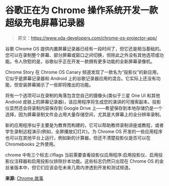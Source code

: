 # 谷歌正在为 Chrome 操作系统开发一款超级充电屏幕记录器

> 原文：<https://www.xda-developers.com/chrome-os-projector-app/>

谷歌 Chrome OS 提供内置屏幕记录器已经有一段时间了，但它还是相当基础的。您可以在录制整个屏幕、部分屏幕或窗口之间切换，但除此之外没有其他选项或功能。令人欣慰的是，谷歌似乎正在开发一款拥有更多功能的全新屏幕录像机。

Chrome Story 在 Chrome OS Canary 频道发现了一款名为“投影仪”的新应用，它似乎是屏幕记录器和 Android 上的谷歌记录器应用的混合。它实际上还没有功能，但安装屏幕揭示了一些即将推出的功能。

将有一个选项可以在录制的角落包含您自己的摄像头(类似于三星 One UI 和其他 Android 皮肤上的屏幕记录器)，该应用程序将生成您的演讲的可搜索副本。投影仪显然还会将录制内容保存到 Google Drive 上——希望保存到本地存储仍是一个选择，因为屏幕录制文件会占用大量存储空间，尤其是大屏幕上的全分辨率录制。

新的应用程序似乎主要是为教育而构建的，它可以帮助教师录制讲座或教程，或者学生录制远程演示(例如，全屏播放幻灯片)。为 Chrome OS 开发的一些应用程序也可以在其他平台上运行，例如新的计算器，但还不清楚投影仪是否可以在 Chromebooks 之外使用。

chrome 中有三个标志://flags 当前需要查看投影仪应用程序:启用投影仪、启用投影仪注释器和启用投影仪排除抄本功能。这些标志仍然只出现在 Chrome OS 的金丝雀版本中，但它们应该会在未来几周内渗透到开发和测试频道。

**来源:** [Chrome 故事](https://www.chromestory.com/2022/03/google-projector-app/)